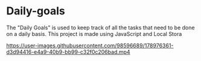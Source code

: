 # Daily-goals
The "Daily Goals" is used to keep track of all the tasks that need to be done on a daily basis. This project is made using JavaScript and Local Stora

https://user-images.githubusercontent.com/98596689/178976361-d3d94416-e4a9-40b9-bb99-c32f0c206bad.mp4

